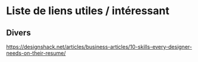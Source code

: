 # Liste de liens utiles / intéressant

## Divers
https://designshack.net/articles/business-articles/10-skills-every-designer-needs-on-their-resume/
